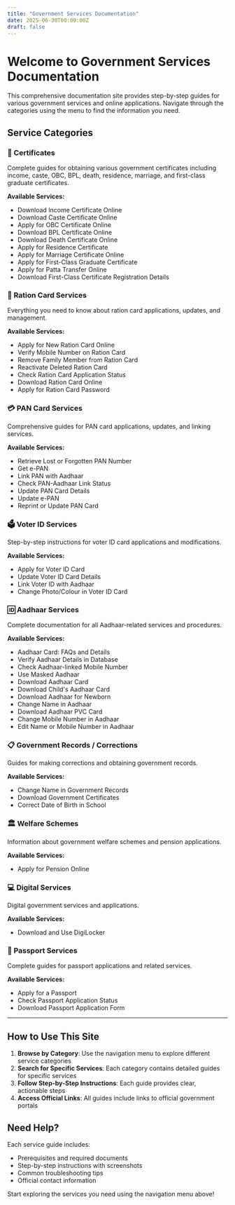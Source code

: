 ```yaml
---
title: "Government Services Documentation"
date: 2025-06-30T00:00:00Z
draft: false
---
```


# Welcome to Government Services Documentation

This comprehensive documentation site provides step-by-step guides for various government services and online applications. Navigate through the categories using the menu to find the information you need.

## Service Categories

### 📜 Certificates
Complete guides for obtaining various government certificates including income, caste, OBC, BPL, death, residence, marriage, and first-class graduate certificates.

**Available Services:**
- Download Income Certificate Online
- Download Caste Certificate Online
- Apply for OBC Certificate Online
- Download BPL Certificate Online
- Download Death Certificate Online
- Apply for Residence Certificate
- Apply for Marriage Certificate Online
- Apply for First-Class Graduate Certificate
- Apply for Patta Transfer Online
- Download First-Class Certificate Registration Details

### 🍚 Ration Card Services
Everything you need to know about ration card applications, updates, and management.

**Available Services:**
- Apply for New Ration Card Online
- Verify Mobile Number on Ration Card
- Remove Family Member from Ration Card
- Reactivate Deleted Ration Card
- Check Ration Card Application Status
- Download Ration Card Online
- Apply for Ration Card Password

### 💳 PAN Card Services
Comprehensive guides for PAN card applications, updates, and linking services.

**Available Services:**
- Retrieve Lost or Forgotten PAN Number
- Get e-PAN
- Link PAN with Aadhaar
- Check PAN-Aadhaar Link Status
- Update PAN Card Details
- Update e-PAN
- Reprint or Update PAN Card

### 🗳️ Voter ID Services
Step-by-step instructions for voter ID card applications and modifications.

**Available Services:**
- Apply for Voter ID Card
- Update Voter ID Card Details
- Link Voter ID with Aadhaar
- Change Photo/Colour in Voter ID Card

### 🆔 Aadhaar Services
Complete documentation for all Aadhaar-related services and procedures.

**Available Services:**
- Aadhaar Card: FAQs and Details
- Verify Aadhaar Details in Database
- Check Aadhaar-linked Mobile Number
- Use Masked Aadhaar
- Download Aadhaar Card
- Download Child's Aadhaar Card
- Download Aadhaar for Newborn
- Change Name in Aadhaar
- Download Aadhaar PVC Card
- Change Mobile Number in Aadhaar
- Edit Name or Mobile Number in Aadhaar

### 📋 Government Records / Corrections
Guides for making corrections and obtaining government records.

**Available Services:**
- Change Name in Government Records
- Download Government Certificates
- Correct Date of Birth in School

### 🏛️ Welfare Schemes
Information about government welfare schemes and pension applications.

**Available Services:**
- Apply for Pension Online

### 💻 Digital Services
Digital government services and applications.

**Available Services:**
- Download and Use DigiLocker

### 🛂 Passport Services
Complete guides for passport applications and related services.

**Available Services:**
- Apply for a Passport
- Check Passport Application Status
- Download Passport Application Form

---

## How to Use This Site

1. **Browse by Category**: Use the navigation menu to explore different service categories
2. **Search for Specific Services**: Each category contains detailed guides for specific services
3. **Follow Step-by-Step Instructions**: Each guide provides clear, actionable steps
4. **Access Official Links**: All guides include links to official government portals

## Need Help?

Each service guide includes:
- Prerequisites and required documents
- Step-by-step instructions with screenshots
- Common troubleshooting tips
- Official contact information

Start exploring the services you need using the navigation menu above!

